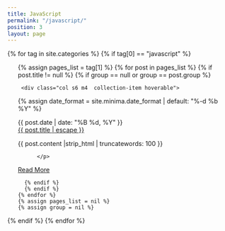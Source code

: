```yaml
---
title: JavaScript
permalink: "/javascript/"
position: 3
layout: page
---
```


{% for tag in site.categories %}
{% if tag[0] == "javascript" %}
  <ul class="collection">
    {% assign pages_list = tag[1] %}
    {% for post in pages_list %}
      {% if post.title != null %}
      {% if group == null or group == post.group %}


     <div class="col s6 m4  collection-item hoverable">



{% assign date_format = site.minima.date_format | default: "%-d %b %Y" %}<div>
<time datetime="{{ post.date | date: date_format }}" itemprop="datePublished">{{ post.date | date: "%B %d, %Y" }}</time></div>
<span class="title">
<a class="post-link" href="{{ site.url }}{{ post.url }}">{{ post.title | escape }}</a>
</span>
<p>
             {{ post.content |strip_html | truncatewords: 100 }}
             
          </p>
 <p> <a href="{{ post.url | relative_url }}" class="btn light-blue">Read More</a></p>
</div>


      {% endif %}
      {% endif %}
    {% endfor %}
    {% assign pages_list = nil %}
    {% assign group = nil %}
  </ul>
{% endif %}
{% endfor %}